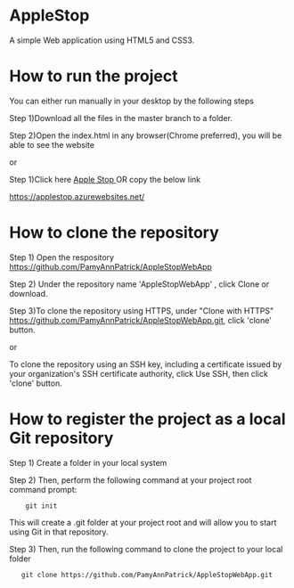 # AppleStop
A simple Web application using HTML5 and CSS3.

# How to run the project


You can either run manually in your desktop by the following steps


Step 1)Download all the files in the master branch to a folder.

Step 2)Open the index.html in any browser(Chrome preferred), you will be able to see the website

  or
              
Step 1)Click here <a href="https://applestop.azurewebsites.net" target="_blank" rel="noopener noreferrer"> Apple Stop </a> OR copy the below link


https://applestop.azurewebsites.net/

# How to clone the repository

Step 1) Open the respository https://github.com/PamyAnnPatrick/AppleStopWebApp


Step 2) Under the repository name 'AppleStopWebApp' , click Clone or download.


Step 3)To clone the repository using HTTPS, under "Clone with HTTPS" https://github.com/PamyAnnPatrick/AppleStopWebApp.git, click 'clone' button. 


   or


To clone the repository using an SSH key, including a certificate issued by your organization's SSH certificate authority, click Use SSH, then click 'clone' button.


# How to register the project as a local Git repository

Step 1) Create a folder in your local system

Step 2) Then, perform the following command at your project root command prompt:


        git init


This will create a .git folder at your project root and will allow you to start using Git in that repository.


Step 3) Then, run the following command to clone the project to your local folder


       git clone https://github.com/PamyAnnPatrick/AppleStopWebApp.git

